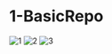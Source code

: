 # 1-BasicRepo

![1](https://github.com/user-attachments/assets/9445aec6-2901-487e-abc5-4ba01a0d102d)
![2](https://github.com/user-attachments/assets/857e40f5-1879-450f-9dfd-4c16307aa293)
![3](https://github.com/user-attachments/assets/0363b764-5037-48a8-8253-6734366959b1)
